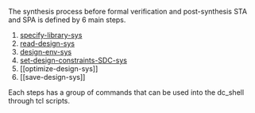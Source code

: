 The synthesis process before formal verification and post-synthesis STA and SPA is defined by 6 main steps.
1. [specify-library-sys](specify-library-sys.md)
2. [read-design-sys](read-design-sys.md)
3. [design-env-sys](design-env-sys.md)
4. [set-design-constraints-SDC-sys](set-design-constraints-SDC-sys.md)
5. [[optimize-design-sys]]
6. [[save-design-sys]]

Each steps has a group of commands that can be used into the dc_shell through tcl scripts.